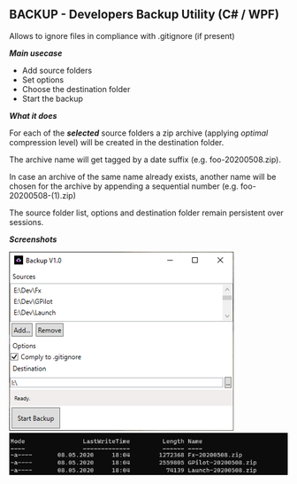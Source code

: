 ﻿## BACKUP - Developers Backup Utility (C# / WPF) 

Allows to ignore files in compliance with .gitignore (if present)

***Main usecase***

- Add source folders
- Set options
- Choose the destination folder
- Start the backup

***What it does***

For each of the ***selected*** source folders a zip archive (applying *optimal* compression level) will be created in the destination folder.

The archive name will get tagged by a date suffix (e.g. foo-20200508.zip).

In case an archive of the same name already exists, another name will be chosen for the archive by appending a sequential number (e.g. foo-20200508-(1).zip)

The source folder list, options and destination folder remain persistent over sessions.
      
***Screenshots***

![ScreenShot1](https://github.com/softwaremeisterei/backup/blob/master/screenshot.png?raw=true)
![ScreenShot2](https://github.com/softwaremeisterei/backup/blob/master/screenshot2.png?raw=true)
